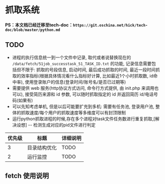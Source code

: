 # 抓取系统

#### PS：本文档已经迁移至tech-doc：```https://git.oschina.net/hick/tech-doc/blob/master/python.md```

## TODO

- 进程的执行信息统一到一个文件中记录, 取代或者说替换现在的 `/data/fetch/51job_successtask_51_TASK_ID.txt` 的功能, 记录信息需要包括但不限于: 抓取的号段信息, 启动时间, 最后成功抓取的时间, 最近一段时间抓取的效率指标(根据具体情况看什么指标好计算, 比如最近1个小时抓取数, id命中率), 使用登录账户的信息(登录时间/账号名/是否已过期等)
- 需要提供 web 服务(http协议方式访问, 命令行方式提供, 由 init.php 来调用也可以), 接受简历来源和 id 参数, 可以随时抓取指定的 id 并返回简历 id/电话号码(如果有)
- 可以先知考虑单机, 但是以后可能要扩充到多机: 需要有任务池, 登录用户池, 整体的抓取速度/每个用户的抓取速度等多维度可以有封顶限制
- 运行python抓取进程的时候,存在多个进程对task文件任务数进行重复抓取,[解决设想] -- 检测生成对应的pid文件进行判定


优先级| 标题           | 详细说明
-----|----------------|----
3    | 目录结构优化    | TODO
2    | 运行监控        | TODO


## fetch 使用说明

